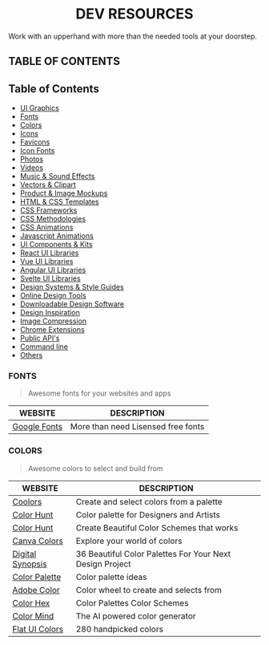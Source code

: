 <h1 align="center">DEV RESOURCES</h1>
Work with an upperhand with more than the needed tools at your  doorstep.

## TABLE OF CONTENTS

## Table of Contents

- [UI Graphics](#)
- [Fonts](#fonts)
- [Colors](#colors)
- [Icons](#)
- [Favicons](#)
- [Icon Fonts](#)
- [Photos](#)
- [Videos](#)
- [Music & Sound Effects](#)
- [Vectors & Clipart](#)
- [Product & Image Mockups](#)
- [HTML & CSS Templates](#)
- [CSS Frameworks](#)
- [CSS Methodologies](#)
- [CSS Animations](#)
- [Javascript Animations](#)
- [UI Components & Kits](#)
- [React UI Libraries](#)
- [Vue UI Libraries](#)
- [Angular UI Libraries](#)
- [Svelte UI Libraries](#)
- [Design Systems & Style Guides](#)
- [Online Design Tools](#)
- [Downloadable Design Software](#)
- [Design Inspiration](#)
- [Image Compression](#)
- [Chrome Extensions](#)
- [Public API's](#)
- [Command line](#)
- [Others](#)

### FONTS
>Awesome fonts for your websites and apps

|WEBSITE                                  | DESCRIPTION|
|-----------------------------------------|-------------------------------------------------------|
|[Google Fonts](https://fonts.google.com/)| More than need Lisensed free fonts                    |

### COLORS
>Awesome colors to select and build from

|WEBSITE                                                                          | DESCRIPTION                                              |
|---------------------------------------------------------------------------------|----------------------------------------------------------|
|[Coolors](https://coolors.co/)                                                   | Create and select colors from a palette                  |
|[Color Hunt](https://colorhunt.co/)                                              | Color palette for Designers and Artists                  |
|[Color Hunt](https://colors.muz.li/)                                             | Create Beautiful Color Schemes that works                |
|[Canva Colors](https://www.canva.com/colors/color-palettes/)                     | Explore your world of colors                             |
|[Digital Synopsis](https://digitalsynopsis.com/design/beautiful-color-palettes-combinations-schemes/)  | 36 Beautiful Color Palettes For Your Next Design Project       |
|[Color Palette](https://colorpalettes.net/)                                      | Color palette ideas         |
|[Adobe Color](https://color.adobe.com/create/color-wheel)                        | Color wheel to create and selects from        |
|[Color Hex](https://www.color-hex.com/color-palettes/)                           | Color Palettes Color Schemes |
|[Color Mind](http://colormind.io/)                                  | The AI powered color generator |
|[Flat UI Colors](https://flatuicolors.com/)                       | 280 handpicked colors |
